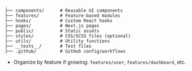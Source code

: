 ```
.
├── components/      # Reusable UI components
├── features/        # Feature-based modules
├── hooks/           # Custom React hooks
├── pages/           # Next.js pages
├── public/          # Static assets
├── styles/          # CSS/SCSS files (optional)
├── utils/           # Utility functions
├── __tests__/       # Test files
├── .github/         # GitHub config/workflows
```

- Organize by feature if growing: `features/user`, `features/dashboard`, etc.